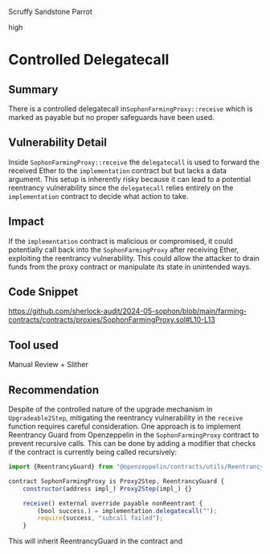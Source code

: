 Scruffy Sandstone Parrot

high

# Controlled Delegatecall

## Summary
There is a controlled delegatecall in`SophonFarmingProxy::receive` which is marked as payable but no proper safeguards have been used.

## Vulnerability Detail
Inside `SophonFarmingProxy::receive` the `delegatecall` is used to forward the received Ether to the `implementation` contract but but lacks a data argument. This setup is inherently risky because it can lead to a potential reentrancy vulnerability since the `delegatecall` relies entirely on the `implementation` contract to decide what action to take.

## Impact
If the `implementation` contract is malicious or compromised, it could potentially call back into the `SophonFarmingProxy` after receiving Ether, exploiting the reentrancy vulnerability. This could allow the attacker to drain funds from the proxy contract or manipulate its state in unintended ways.

## Code Snippet
https://github.com/sherlock-audit/2024-05-sophon/blob/main/farming-contracts/contracts/proxies/SophonFarmingProxy.sol#L10-L13

## Tool used
Manual Review + Slither

## Recommendation
Despite of the controlled nature of the upgrade mechanism in `Upgradeable2Step`, mitigating the reentrancy vulnerability in the `receive` function requires careful consideration. One approach is to implement Reentrancy Guard from Openzeppelin in the `SophonFarmingProxy` contract to prevent recursive calls. This can be done by adding a modifier that checks if the contract is currently being called recursively:

```javascript
import {ReentrancyGuard} from "@openzeppelin/contracts/utils/ReentrancyGuard.sol"

contract SophonFarmingProxy is Proxy2Step, ReentrancyGuard {
    constructor(address impl_) Proxy2Step(impl_) {}

    receive() external override payable nonReentrant {
        (bool success,) = implementation.delegatecall("");
        require(success, "subcall failed");
    }
   ```
  This will inherit ReentrancyGuard in the contract and 